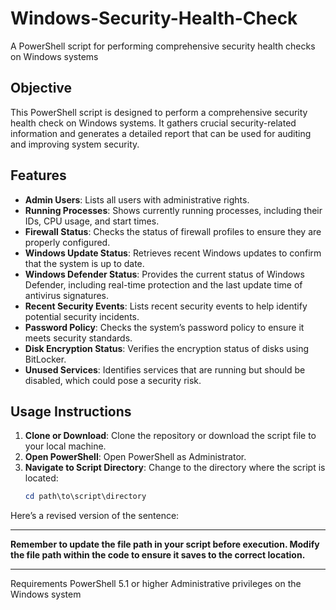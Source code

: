 # Windows-Security-Health-Check
 A PowerShell script for performing comprehensive security health checks on Windows systems


## Objective
This PowerShell script is designed to perform a comprehensive security health check on Windows systems. It gathers crucial security-related information and generates a detailed report that can be used for auditing and improving system security.

## Features
- **Admin Users**: Lists all users with administrative rights.
- **Running Processes**: Shows currently running processes, including their IDs, CPU usage, and start times.
- **Firewall Status**: Checks the status of firewall profiles to ensure they are properly configured.
- **Windows Update Status**: Retrieves recent Windows updates to confirm that the system is up to date.
- **Windows Defender Status**: Provides the current status of Windows Defender, including real-time protection and the last update time of antivirus signatures.
- **Recent Security Events**: Lists recent security events to help identify potential security incidents.
- **Password Policy**: Checks the system’s password policy to ensure it meets security standards.
- **Disk Encryption Status**: Verifies the encryption status of disks using BitLocker.
- **Unused Services**: Identifies services that are running but should be disabled, which could pose a security risk.

## Usage Instructions
1. **Clone or Download**: Clone the repository or download the script file to your local machine.
2. **Open PowerShell**: Open PowerShell as Administrator.
3. **Navigate to Script Directory**: Change to the directory where the script is located:
   ```powershell
   cd path\to\script\directory
Here’s a revised version of the sentence:

---

**Remember to update the file path in your script before execution. Modify the file path within the code to ensure it saves to the correct location.**

---
Requirements
PowerShell 5.1 or higher
Administrative privileges on the Windows system
